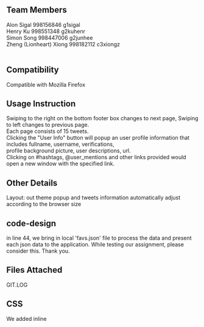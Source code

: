 Team Members
---------

Alon Sigal			998156846	g1sigal		<br>
Henry Ku			998551348	g2kuhenr	<br>
Simon Song			998447006	g2junhee	<br>
Zheng (Lionheart) Xiong		998182112	c3xiongz	<br>
<br>

Compatibility
---------
Compatible with Mozilla Firefox <br>

Usage Instruction
---------
Swiping to the right on the bottom footer box changes to next page, Swiping to left changes to previous page. <br>
Each page consists of 15 tweets. <br>
Clicking the "User Info" button will popup an user profile information that includes fullname, username, verifications, <br> 
profile background picture, user descriptions, url. <br>
Clicking on #hashtags, @user_mentions and other links provided would open a new window with the specified link. <br>

Other Details
---------
Layout: out theme popup and tweets information automatically adjust according to the browser size <br>

code-design
-----------
in line 44, we bring in local 'favs.json' file to process the data and present each json data to the application.
While testing our assignment, please consider this. Thank you.

Files Attached
---------
GIT.LOG


CSS
---------
We added inline <style> tag to use css in this assignment, not including basic jquerymobile css files. (From line 358 to line 407).
Most of css code effects on popup profile informations, changing font colors to white, giving paddings for each div, img and p, 
and aligning them so we have good presentation of original user profile.
Also we added css code for .ui-li-heading to allow tweets to continue to the next line of given window width is not enough to hold its data in one line.
Also we enlarged footer, the swipe bar to navigate through the application, so in the smaller window it is wide enough to perform swipe.

